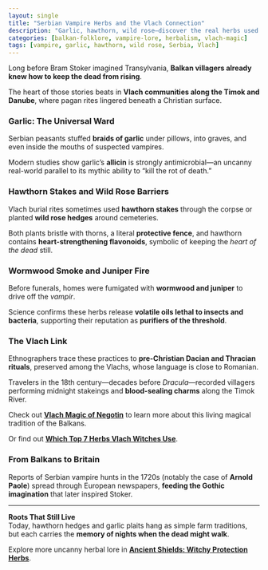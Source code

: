 ```yaml
---
layout: single
title: "Serbian Vampire Herbs and the Vlach Connection"
description: "Garlic, hawthorn, wild rose—discover the real herbs used in Balkan vampire lore and how Vlach traditions shaped Europe’s night-stalker myths long before Dracula."
categories: [balkan-folklore, vampire-lore, herbalism, vlach-magic]
tags: [vampire, garlic, hawthorn, wild rose, Serbia, Vlach]
---
```


Long before Bram Stoker imagined Transylvania, **Balkan villagers already knew how to keep the dead from rising**.  

The heart of those stories beats in **Vlach communities along the Timok and Danube**, where pagan rites lingered beneath a Christian surface.

### Garlic: The Universal Ward
Serbian peasants stuffed **braids of garlic** under pillows, into graves, and even inside the mouths of suspected vampires.  

Modern studies show garlic’s **allicin** is strongly antimicrobial—an uncanny real-world parallel to its mythic ability to “kill the rot of death.”

### Hawthorn Stakes and Wild Rose Barriers
Vlach burial rites sometimes used **hawthorn stakes** through the corpse or planted **wild rose hedges** around cemeteries.  

Both plants bristle with thorns, a literal **protective fence**, and hawthorn contains **heart-strengthening flavonoids**, symbolic of keeping the *heart of the dead* still.

### Wormwood Smoke and Juniper Fire
Before funerals, homes were fumigated with **wormwood and juniper** to drive off the *vampir*.  

Science confirms these herbs release **volatile oils lethal to insects and bacteria**, supporting their reputation as **purifiers of the threshold**.

### The Vlach Link
Ethnographers trace these practices to **pre-Christian Dacian and Thracian rituals**, preserved among the Vlachs, whose language is close to Romanian.  

Travelers in the 18th century—decades before *Dracula*—recorded villagers performing midnight stakeings and **blood-sealing charms** along the Timok River.

Check out **[Vlach Magic of Negotin](/vlach-magic-negotin-serbia/)** to learn more about this living magical tradition of the Balkans. 

Or find out **[Which Top 7 Herbs Vlach Witches Use](/herbs-vlach-wise-women/)**.

### From Balkans to Britain
Reports of Serbian vampire hunts in the 1720s (notably the case of **Arnold Paole**) spread through European newspapers, **feeding the Gothic imagination** that later inspired Stoker.

---

**Roots That Still Live**  
Today, hawthorn hedges and garlic plaits hang as simple farm traditions, but each carries the **memory of nights when the dead might walk**.

Explore more uncanny herbal lore in **[Ancient Shields: Witchy Protection Herbs](/world-magic-for-protection/)**.
